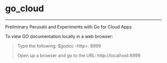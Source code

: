 # go_cloud
___
Preliminary Perusals and Experiments with Go for Cloud Apps

To view GO documentation locally in a web browser:

>Type the following:  $godoc -http=: 8999
>
>Open up a browser and go to the URL: http://localhost:8999
